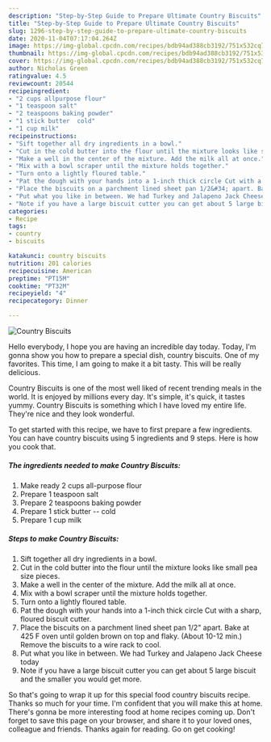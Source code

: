 ```yaml
---
description: "Step-by-Step Guide to Prepare Ultimate Country Biscuits"
title: "Step-by-Step Guide to Prepare Ultimate Country Biscuits"
slug: 1296-step-by-step-guide-to-prepare-ultimate-country-biscuits
date: 2020-11-04T07:17:04.264Z
image: https://img-global.cpcdn.com/recipes/bdb94ad388cb3192/751x532cq70/country-biscuits-recipe-main-photo.jpg
thumbnail: https://img-global.cpcdn.com/recipes/bdb94ad388cb3192/751x532cq70/country-biscuits-recipe-main-photo.jpg
cover: https://img-global.cpcdn.com/recipes/bdb94ad388cb3192/751x532cq70/country-biscuits-recipe-main-photo.jpg
author: Nicholas Green
ratingvalue: 4.5
reviewcount: 20544
recipeingredient:
- "2 cups allpurpose flour"
- "1 teaspoon salt"
- "2 teaspoons baking powder"
- "1 stick butter  cold"
- "1 cup milk"
recipeinstructions:
- "Sift together all dry ingredients in a bowl."
- "Cut in the cold butter into the flour until the mixture looks like small pea size pieces."
- "Make a well in the center of the mixture. Add the milk all at once."
- "Mix with a bowl scraper until the mixture holds together."
- "Turn onto a lightly floured table."
- "Pat the dough with your hands into a 1-inch thick circle Cut with a sharp, floured biscuit cutter."
- "Place the biscuits on a parchment lined sheet pan 1/2&#34; apart. Bake at 425 F oven until golden brown on top and flaky. (About 10-12 min.) Remove the biscuits to a wire rack to cool."
- "Put what you like in between. We had Turkey and Jalapeno Jack Cheese today"
- "Note if you have a large biscuit cutter you can get about 5 large biscuit and the smaller you would get more."
categories:
- Recipe
tags:
- country
- biscuits

katakunci: country biscuits 
nutrition: 201 calories
recipecuisine: American
preptime: "PT15M"
cooktime: "PT32M"
recipeyield: "4"
recipecategory: Dinner

---
```



![Country Biscuits](https://img-global.cpcdn.com/recipes/bdb94ad388cb3192/751x532cq70/country-biscuits-recipe-main-photo.jpg)

Hello everybody, I hope you are having an incredible day today. Today, I'm gonna show you how to prepare a special dish, country biscuits. One of my favorites. This time, I am going to make it a bit tasty. This will be really delicious.



Country Biscuits is one of the most well liked of recent trending meals in the world. It is enjoyed by millions every day. It's simple, it's quick, it tastes yummy. Country Biscuits is something which I have loved my entire life. They're nice and they look wonderful.


To get started with this recipe, we have to first prepare a few ingredients. You can have country biscuits using 5 ingredients and 9 steps. Here is how you cook that.

<!--inarticleads1-->

##### The ingredients needed to make Country Biscuits:

1. Make ready 2 cups all-purpose flour
1. Prepare 1 teaspoon salt
1. Prepare 2 teaspoons baking powder
1. Prepare 1 stick butter -- cold
1. Prepare 1 cup milk




<!--inarticleads2-->

##### Steps to make Country Biscuits:

1. Sift together all dry ingredients in a bowl.
1. Cut in the cold butter into the flour until the mixture looks like small pea size pieces.
1. Make a well in the center of the mixture. Add the milk all at once.
1. Mix with a bowl scraper until the mixture holds together.
1. Turn onto a lightly floured table.
1. Pat the dough with your hands into a 1-inch thick circle Cut with a sharp, floured biscuit cutter.
1. Place the biscuits on a parchment lined sheet pan 1/2&#34; apart. Bake at 425 F oven until golden brown on top and flaky. (About 10-12 min.) Remove the biscuits to a wire rack to cool.
1. Put what you like in between. We had Turkey and Jalapeno Jack Cheese today
1. Note if you have a large biscuit cutter you can get about 5 large biscuit and the smaller you would get more.




So that's going to wrap it up for this special food country biscuits recipe. Thanks so much for your time. I'm confident that you will make this at home. There's gonna be more interesting food at home recipes coming up. Don't forget to save this page on your browser, and share it to your loved ones, colleague and friends. Thanks again for reading. Go on get cooking!
